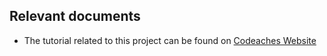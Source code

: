 ## Relevant documents

- The tutorial related to this project can be found on [Codeaches Website]

[Codeaches Website]: https://codeaches.com